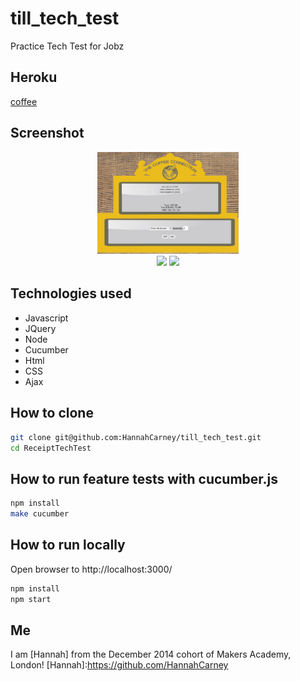 # till_tech_test
Practice Tech Test for Jobz

Heroku
---
[coffee]:https://thecoffeeconnection.herokuapp.com/
[coffee]

Screenshot
---
<div align="center">
        <img width="45%" src="public/images/screenshot.png">
</div>
<div align="center">
       <a href="https://codeclimate.com/github/HannahCarney/till_tech_test"><img src="https://codeclimate.com/github/HannahCarney/till_tech_test/badges/gpa.svg" /></a>
       <a href="https://codeclimate.com/github/HannahCarney/till_tech_test"><img src="https://travis-ci.org/HannahCarney/till_tech_test.svg?branch=master" /></a>
</div>

Technologies used
----------
* Javascript
* JQuery
* Node
* Cucumber
* Html
* CSS
* Ajax

How to clone
----
```sh
git clone git@github.com:HannahCarney/till_tech_test.git
cd ReceiptTechTest
```
How to run feature tests with cucumber.js
----
```sh
npm install
make cucumber
```
How to run locally
----
Open browser to http://localhost:3000/

```sh
npm install
npm start
```

Me
----
I am [Hannah] from the December 2014 cohort of Makers Academy, London!
[Hannah]:https://github.com/HannahCarney
